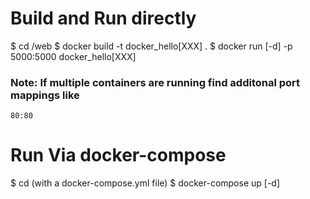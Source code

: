 # Build and Run directly

$ cd <EXAMPLE DIR>/web $ docker build -t docker_hello[XXX] . $ docker run [-d]
-p 5000:5000 docker_hello[XXX]

### Note: If multiple containers are running find additonal port mappings like

    80:80

# Run Via docker-compose

$ cd<EXAMPLE DIR> (with a docker-compose.yml file) $ docker-compose up [-d]
